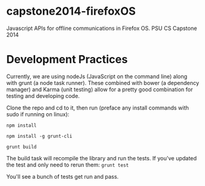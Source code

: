 capstone2014-firefoxOS
======================

Javascript APIs for offline communications in Firefox OS. PSU CS Capstone 2014

Development Practices
=====================

Currently, we are using nodeJs (JavaScript on the command line) along
with grunt (a node task runner). These combined with bower (a
dependency manager) and Karma (unit testing) allow for a pretty good
combination for testing and developing code.

Clone the repo and cd to it, then run (preface any install commands with sudo if running on linux):

````npm install````

````npm install -g grunt-cli````

````grunt build````

The build task will recompile the library and run the tests. If you've updated the test and only need to rerun them:
````grunt test````

You'll see a bunch of tests get run and pass.
